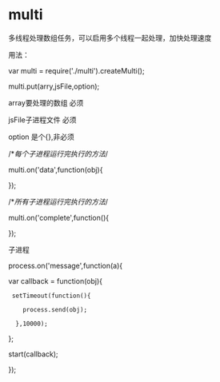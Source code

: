 multi
=====

多线程处理数组任务，可以启用多个线程一起处理，加快处理速度


用法：

var multi = require('./multi').createMulti();

multi.put(arry,jsFile,option);


array要处理的数组 必须

jsFile子进程文件 必须

option 是个{},非必须

/**每个子进程运行完执行的方法*/

multi.on('data',function(obj){

});

/**所有子进程运行完执行的方法*/

multi.on('complete',function(){

});

子进程

process.on('message',function(a){

  var callback = function(obj){
  
     setTimeout(function(){
     
        process.send(obj);
        
      },10000);
      
   }; 
   
   start(callback);
   
});

